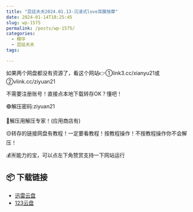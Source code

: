 ```yaml
---
title: "昆廷夫夫2024.01.13-沉浸式love耳膜按摩"
date: 2024-01-14T18:25:45
slug: wp-1575
permalink: /posts/wp-1575/
categories:
  - 精华
  - 昆廷夫夫
tags:

---
```


如果两个网盘都没有资源了，看这个网站👉①link3.cc/xianyu21或②vlink.cc/ziyuan21

不需要注册账号！直接点本地下载转存OK？懂吧！

🟢解压密码:ziyuan21

🔵解压用解压专家！(应用商店有)

🟡转存的链接网盘有教程！一定要看教程！按教程操作！不按教程操作你不会解压！

💰🈶能力的宝，可以点左下角赞赏支持一下网站运行

## 📦 下载链接
- [迅雷云盘](https://blziyuan21.com/pay-download/1575?key=5a7ff5e201&down_id=0)
- [123云盘](https://blziyuan21.com/pay-download/1575?key=5a7ff5e201&down_id=1)

